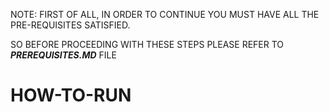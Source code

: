 NOTE: FIRST OF ALL, IN ORDER TO CONTINUE YOU MUST HAVE ALL THE PRE-REQUISITES SATISFIED.

SO BEFORE PROCEEDING WITH THESE STEPS PLEASE REFER TO ***PREREQUISITES.MD*** FILE 


# HOW-TO-RUN
